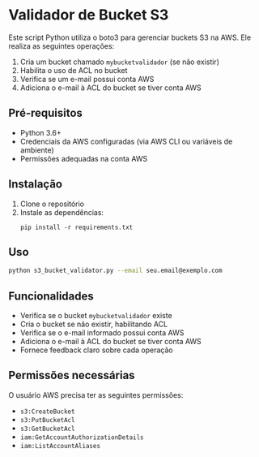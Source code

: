 # Validador de Bucket S3

Este script Python utiliza o boto3 para gerenciar buckets S3 na AWS. Ele realiza as seguintes operações:

1. Cria um bucket chamado `mybucketvalidador` (se não existir)
2. Habilita o uso de ACL no bucket
3. Verifica se um e-mail possui conta AWS
4. Adiciona o e-mail à ACL do bucket se tiver conta AWS

## Pré-requisitos

- Python 3.6+
- Credenciais da AWS configuradas (via AWS CLI ou variáveis de ambiente)
- Permissões adequadas na conta AWS

## Instalação

1. Clone o repositório
2. Instale as dependências:
   ```
   pip install -r requirements.txt
   ```

## Uso

```bash
python s3_bucket_validator.py --email seu.email@exemplo.com
```

## Funcionalidades

- Verifica se o bucket `mybucketvalidador` existe
- Cria o bucket se não existir, habilitando ACL
- Verifica se o e-mail informado possui conta AWS
- Adiciona o e-mail à ACL do bucket se tiver conta AWS
- Fornece feedback claro sobre cada operação

## Permissões necessárias

O usuário AWS precisa ter as seguintes permissões:
- `s3:CreateBucket`
- `s3:PutBucketAcl`
- `s3:GetBucketAcl`
- `iam:GetAccountAuthorizationDetails`
- `iam:ListAccountAliases`
